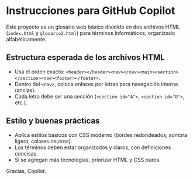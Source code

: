 # Instrucciones para GitHub Copilot

Este proyecto es un glosario web básico dividido en dos archivos HTML (`index.html` y `glosario2.html`) para términos Informáticos, organizado alfabéticamente.

## Estructura esperada de los archivos HTML

- Usa el orden exacto: `<header></header><nav></nav><main><section></section><nav><footer></footer>`.
- Dentro del `<nav>`, coloca enlaces por letras para navegación interna (anclas).
- Cada letra debe ser una sección (`<section id="A">`, `<section id="B">`, etc.).

## Estilo y buenas prácticas

- Aplica estilos básicos con CSS moderno (bordes redondeados, sombra ligera, colores neutros).
- Los términos deben estar organizados y claros, con definiciones concisas.
- Si se agregan más tecnologías, priorizar HTML y CSS puros.

Gracias, Copilot.
